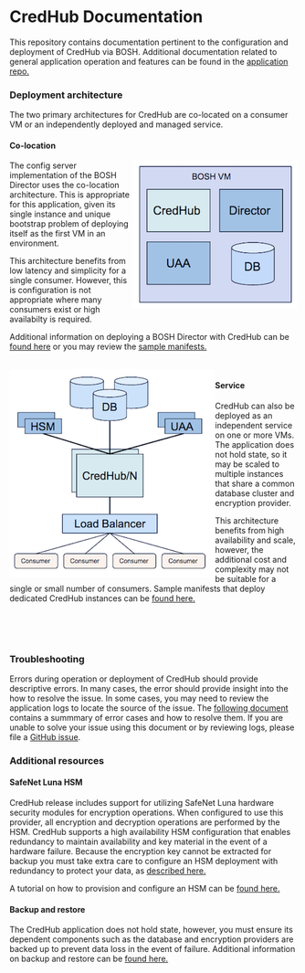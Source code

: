 # CredHub Documentation

This repository contains documentation pertinent to the configuration and deployment of CredHub via BOSH. Additional documentation related to general application operation and features can be found in the [application repo.](https://github.com/cloudfoundry-incubator/credhub/tree/master/docs)

### Deployment architecture

The two primary architectures for CredHub are co-located on a consumer VM or an independently deployed and managed service. 

#### Co-location

<img align="right" src="images/bosh-deployment.png">

The config server implementation of the BOSH Director uses the co-location architecture. This is appropriate for this application, given its single instance and unique bootstrap problem of deploying itself as the first VM in an environment. 

This architecture benefits from low latency and simplicity for a single consumer. However, this is configuration is not appropriate where many consumers exist or high availabilty is required.

Additional information on deploying a BOSH Director with CredHub can be [found here](bosh-install-with-credhub.md) or you may review the [sample manifests.](../sample-manifests/bootstrap-bosh-director/)

<br>
<img align="left" src="images/service-deployment.png">

#### Service

CredHub can also be deployed as an independent service on one or more VMs. The application does not hold state, so it may be scaled to multiple instances that share a common database cluster and encryption provider. 

This architecture benefits from high availability and scale, however, the additional cost and complexity may not be suitable for a single or small number of consumers. Sample manifests that deploy dedicated CredHub instances can be [found here.](../sample-manifests/)

<br>
<br>
<br>

### Troubleshooting

Errors during operation or deployment of CredHub should provide descriptive errors. In many cases, the error should provide insight into the how to resolve the issue. In some cases, you may need to review the application logs to locate the source of the issue. The [following document](deployment-troubleshooting-guide.md) contains a summmary of error cases and how to resolve them. If you are unable to solve your issue using this document or by reviewing logs, please file a [GitHub issue](https://github.com/pivotal-cf/credhub-release/issues/new). 

### Additional resources

#### SafeNet Luna HSM

CredHub release includes support for utilizing SafeNet Luna hardware security modules for encryption operations. When configured to use this provider, all encryption and decryption operations are performed by the HSM. CredHub supports a high availability HSM configuration that enables redundancy to maintain availability and key material in the event of a hardware failure. Because the encryption key cannot be extracted for backup you must take extra care to configure an HSM deployment with redundancy to protect your data, as [described here.](luna-key-safety.md) 

A tutorial on how to provision and configure an HSM can be [found here.](configure-luna-hsm.md) 

#### Backup and restore 

The CredHub application does not hold state, however, you must ensure its dependent components such as the database and encryption providers are backed up to prevent data loss in the event of failure. Additional information on backup and restore can be [found here.](backup-restore-recommendations.md)
